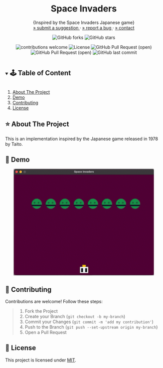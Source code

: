 
<!-- PROJECT SUMMARY -->
<p align="center">
  <h1 align="center">Space Invaders</h1>

  <p align="center">
    {Inspired by the Space Invaders Japanese game}
    </br>
    <a href="https://github.com/pink-coffee-mug/space-invaders/issues"> » submit a suggestion </a>
    ·
    <a href="https://github.com/pink-coffee-mug/space-invaders/issues">» report a bug </a>
    ·
    <a href="https://github.com/procrasprincess">» contact </a>
  </p>

  <div align="center">

![GitHub forks](https://img.shields.io/github/forks/pink-coffee-mug/space-invaders?style=social) ![GitHub stars](https://img.shields.io/github/stars/pink-coffee-mug/space-invaders?style=social)


![contributions welcome](https://img.shields.io/badge/contributions-welcome-purple.svg?style=flat) ![License](https://img.shields.io/badge/license-Apache2.0-green) ![GitHub Pull Request (open)](https://img.shields.io/github/issues/pink-coffee-mug/space-invaders?color=orange) ![GitHub Pull Request (open)](https://img.shields.io/github/issues-pr/pink-coffee-mug/space-invaders?color=blue) ![GitHub last commit](https://img.shields.io/github/last-commit/pink-coffee-mug/space-invaders?color=pink) 

</div>
</p>

<!-- TABLE OF CONTENT -->
<details open="open">
  <summary><h2 style="display: inline-block">🕹 Table of Content</h2></summary>
  <ol>
    <li>
      <a href="#about-the-project">About The Project</a>
    </li>
    <li>
      <a href="#getting-started">Demo</a>
      <!-- <ul>
        <li><a href="#getting-started">Getting Started</a></li>
        <li><a href="#overview">Demo</a></li>
      </ul> -->
    </li>
    <li><a href="#contributing">Contributing</a></li>
    <li><a href="#license">License</a></li>
  </ol>
</details>

<!-- ABOUT THE PROJECT -->
## :star: About The Project
This is an implementation inspired by the Japanese game released in 1978 by Taito.

<!-- CONTENT -->

## :apple: Demo

<div align="center">
    <img src="demo/space-invaders-demo.gif" width="450">
</div>

<!-- CONTRIBUTING -->
## :sunflower: Contributing
Contributions are welcome! Follow these steps:
> 1. Fork the Project
> 2. Create your Branch (`git checkout -b my-branch`)
> 3. Commit your Changes (`git commit -m 'add my contribution'`)
> 4. Push to the Branch (`git push --set-upstream origin my-branch`)
> 5. Open a Pull Request


<!-- LICENSE -->
## :pencil: License

This project is licensed under [MIT](https://opensource.org/licenses).

<!-- RESOURCES-->

[contributors-shield]: https://img.shields.io/github/contributors/github_username/repo.svg?style=for-the-badge
[contributors-url]: https://github.com/github_username/repo/graphs/contributors
[forks-shield]: https://img.shields.io/github/forks/github_username/repo.svg?style=for-the-badge
[forks-url]: https://github.com/github_username/repo/network/members
[stars-shield]: https://img.shields.io/github/stars/github_username/repo.svg?style=for-the-badge
[stars-url]: https://github.com/github_username/repo/stargazers
[issues-shield]: https://img.shields.io/github/issues/github_username/repo.svg?style=for-the-badge
[issues-url]: https://github.com/github_username/repo/issues
[license-shield]: https://img.shields.io/github/license/github_username/repo.svg?style=for-the-badge
[license-url]: https://github.com/github_username/repo/blob/master/LICENSE.txt
[GitHub Pull Request (open)]:https://img.shields.io/github/issues-pr/github_username/repo-name?color=blue
[GitHub last commit]:https://img.shields.io/github/last-commit/github_username/repo-name?color=pink
